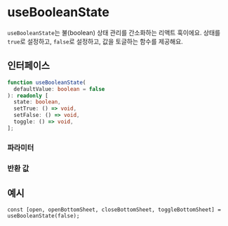 # useBooleanState

`useBooleanState`는 불(boolean) 상태 관리를 간소화하는 리액트 훅이에요. 상태를 `true`로 설정하고, `false`로 설정하고, 값을 토글하는 함수를 제공해요.

## 인터페이스

```ts
function useBooleanState(
  defaultValue: boolean = false
): readonly [
  state: boolean,
  setTrue: () => void,
  setFalse: () => void,
  toggle: () => void,
];
```

### 파라미터

<Interface
  name="defaultValue"
  type="boolean"
  description="상태의 초기 값이에요. 기본값은 <code>false</code>예요."
/>

### 반환 값

<Interface
  name=""
  type="readonly [state: boolean, setTrue: () => void, setFalse: () => void, toggle: () => void]"
  description="튜플을 포함해요:"
  :nested="[
    {
      name: 'state',
      type: 'boolean',
      required: false,
      description: '현재 상태 값이에요.',
    },
    {
      name: 'setTrue',
      type: '() => void',
      required: false,
      description: '상태를 <code>true</code>로 설정하는 함수예요.',
    },
    {
      name: 'setFalse',
      type: '() => void',
      required: false,
      description: '상태를 <code>false</code>로 설정하는 함수예요.',
    },
    {
      name: 'toggle',
      type: '() => void',
      required: false,
      description: '상태를 토글하는 함수예요.',
    },
  ]"
/>

## 예시

```tsx
const [open, openBottomSheet, closeBottomSheet, toggleBottomSheet] = useBooleanState(false);
```

